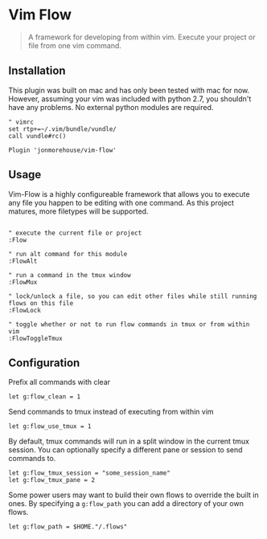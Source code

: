 # Vim Flow
> A framework for developing from within vim. Execute your project or file from one vim command. 

## Installation

This plugin was built on mac and has only been tested with mac for now. However, assuming your vim was included with python 2.7, you shouldn't have any problems. No external python modules are required.

~~~ vim
" vimrc
set rtp+=~/.vim/bundle/vundle/
call vundle#rc()

Plugin 'jonmorehouse/vim-flow'
~~~

## Usage

Vim-Flow is a highly configureable framework that allows you to execute any file you happen to be editing with one command. As this project matures, more filetypes will be supported.

~~~ vim

" execute the current file or project
:Flow

" run alt command for this module
:FlowAlt

" run a command in the tmux window
:FlowMux

" lock/unlock a file, so you can edit other files while still running flows on this file
:FlowLock

" toggle whether or not to run flow commands in tmux or from within vim
:FlowToggleTmux
~~~

## Configuration

Prefix all commands with clear
~~~ vim
let g:flow_clean = 1
~~~

Send commands to tmux instead of executing from within vim
~~~ vim
let g:flow_use_tmux = 1
~~~

By default, tmux commands will run in a split window in the current tmux session. You can optionally specify a different pane or session to send commands to.
~~~ vim
let g:flow_tmux_session = "some_session_name"
let g:flow_tmux_pane = 2
~~~

Some power users may want to build their own flows to override the built in ones. By specifying a `g:flow_path` you can add a directory of your own flows.
~~~ vim
let g:flow_path = $HOME."/.flows"
~~~


